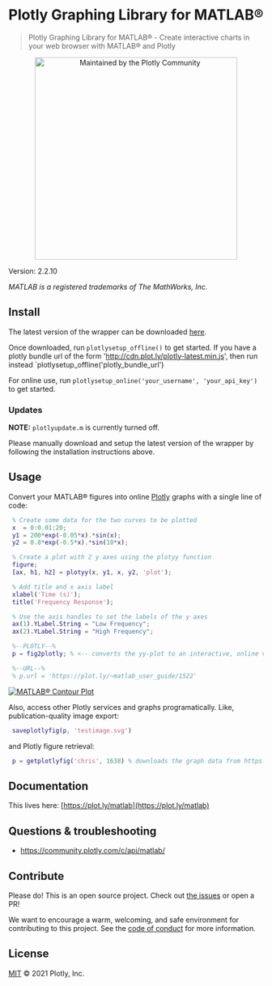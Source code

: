 # Plotly Graphing Library for MATLAB®

> Plotly Graphing Library for MATLAB® - Create interactive charts in your web browser with MATLAB® and Plotly

<div align="center">
  <a href="https://dash.plotly.com/project-maintenance">
    <img src="https://dash.plotly.com/assets/images/maintained-by-community.png" width="400px" alt="Maintained by the Plotly Community">
  </a>
</div>

Version: 2.2.10

*MATLAB is a registered trademarks of The MathWorks, Inc.*

## Install

The latest version of the wrapper can be downloaded [here](https://github.com/plotly/MATLAB-Online/archive/master.zip).

Once downloaded, run `plotlysetup_offline()` to get started.
If you have a plotly bundle url of the form 'http://cdn.plot.ly/plotly-latest.min.js', then run instead
`plotlysetup_offline('plotly_bundle_url')

For online use, run `plotlysetup_online('your_username', 'your_api_key')` to get started.

### Updates

**NOTE:** `plotlyupdate.m` is currently turned off.

Please manually download and setup the latest version
of the wrapper by following the installation instructions above.

## Usage

Convert your MATLAB® figures into online [Plotly](https://plot.ly) graphs with a single line of code:

```MATLAB
 % Create some data for the two curves to be plotted
 x  = 0:0.01:20;
 y1 = 200*exp(-0.05*x).*sin(x);
 y2 = 0.8*exp(-0.5*x).*sin(10*x);

 % Create a plot with 2 y axes using the plotyy function
 figure;
 [ax, h1, h2] = plotyy(x, y1, x, y2, 'plot');

 % Add title and x axis label
 xlabel('Time (s)');
 title('Frequency Response');

 % Use the axis handles to set the labels of the y axes
 ax(1).YLabel.String = "Low Frequency";
 ax(2).YLabel.String = "High Frequency";

 %--PLOTLY--%
 p = fig2plotly; % <-- converts the yy-plot to an interactive, online version.

 %--URL--%
 % p.url = 'https://plot.ly/~matlab_user_guide/1522'

```

[![MATLAB® Contour Plot](https://plot.ly/~matlab_user_guide/1522.png)](https://plot.ly/~matlab_user_guide/1522)

Also, access other Plotly services and graphs programatically. Like, publication-quality image export:

```MATLAB
 saveplotlyfig(p, 'testimage.svg')
```

and Plotly figure retrieval:

```MATLAB
 p = getplotlyfig('chris', 1638) % downloads the graph data from https://plot.ly/~chris/1638
```

## Documentation

This lives here: [https://plot.ly/matlab](https://plot.ly/matlab)

## Questions & troubleshooting

- https://community.plotly.com/c/api/matlab/

## Contribute

Please do! This is an open source project. Check out [the issues](https://github.com/plotly/MATLAB-Online/issues) or open a PR!

We want to encourage a warm, welcoming, and safe environment for contributing to this project. See the [code of conduct](CODE_OF_CONDUCT.md) for more information.

## License

[MIT](LICENSE) © 2021 Plotly, Inc.
